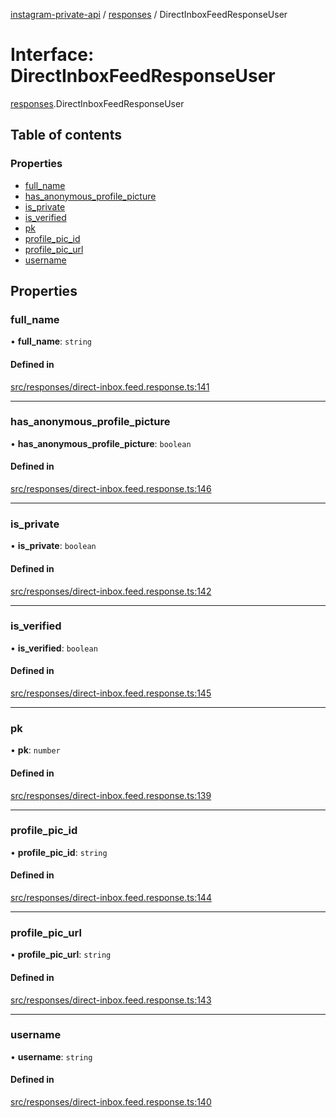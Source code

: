 [instagram-private-api](../../README.md) / [responses](../../modules/responses.md) / DirectInboxFeedResponseUser

# Interface: DirectInboxFeedResponseUser

[responses](../../modules/responses.md).DirectInboxFeedResponseUser

## Table of contents

### Properties

- [full\_name](DirectInboxFeedResponseUser.md#full_name)
- [has\_anonymous\_profile\_picture](DirectInboxFeedResponseUser.md#has_anonymous_profile_picture)
- [is\_private](DirectInboxFeedResponseUser.md#is_private)
- [is\_verified](DirectInboxFeedResponseUser.md#is_verified)
- [pk](DirectInboxFeedResponseUser.md#pk)
- [profile\_pic\_id](DirectInboxFeedResponseUser.md#profile_pic_id)
- [profile\_pic\_url](DirectInboxFeedResponseUser.md#profile_pic_url)
- [username](DirectInboxFeedResponseUser.md#username)

## Properties

### full\_name

• **full\_name**: `string`

#### Defined in

[src/responses/direct-inbox.feed.response.ts:141](https://github.com/Nerixyz/instagram-private-api/blob/4971f34/src/responses/direct-inbox.feed.response.ts#L141)

___

### has\_anonymous\_profile\_picture

• **has\_anonymous\_profile\_picture**: `boolean`

#### Defined in

[src/responses/direct-inbox.feed.response.ts:146](https://github.com/Nerixyz/instagram-private-api/blob/4971f34/src/responses/direct-inbox.feed.response.ts#L146)

___

### is\_private

• **is\_private**: `boolean`

#### Defined in

[src/responses/direct-inbox.feed.response.ts:142](https://github.com/Nerixyz/instagram-private-api/blob/4971f34/src/responses/direct-inbox.feed.response.ts#L142)

___

### is\_verified

• **is\_verified**: `boolean`

#### Defined in

[src/responses/direct-inbox.feed.response.ts:145](https://github.com/Nerixyz/instagram-private-api/blob/4971f34/src/responses/direct-inbox.feed.response.ts#L145)

___

### pk

• **pk**: `number`

#### Defined in

[src/responses/direct-inbox.feed.response.ts:139](https://github.com/Nerixyz/instagram-private-api/blob/4971f34/src/responses/direct-inbox.feed.response.ts#L139)

___

### profile\_pic\_id

• **profile\_pic\_id**: `string`

#### Defined in

[src/responses/direct-inbox.feed.response.ts:144](https://github.com/Nerixyz/instagram-private-api/blob/4971f34/src/responses/direct-inbox.feed.response.ts#L144)

___

### profile\_pic\_url

• **profile\_pic\_url**: `string`

#### Defined in

[src/responses/direct-inbox.feed.response.ts:143](https://github.com/Nerixyz/instagram-private-api/blob/4971f34/src/responses/direct-inbox.feed.response.ts#L143)

___

### username

• **username**: `string`

#### Defined in

[src/responses/direct-inbox.feed.response.ts:140](https://github.com/Nerixyz/instagram-private-api/blob/4971f34/src/responses/direct-inbox.feed.response.ts#L140)

